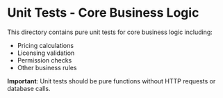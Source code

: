 # Unit Tests - Core Business Logic

This directory contains pure unit tests for core business logic including:
- Pricing calculations
- Licensing validation 
- Permission checks
- Other business rules

**Important**: Unit tests should be pure functions without HTTP requests or database calls.